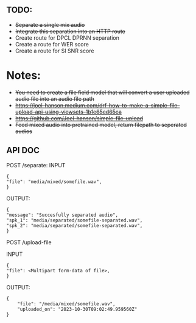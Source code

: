 ## TODO:

- ~~Separate a single mix audio~~
- ~~Integrate this separation into an HTTP route~~
- Create route for DPCL DPRNN separation
- Create a route for WER score
- Create a route for SI SNR score

# Notes:

- ~~You need to create a file field model that will convert a user uploaded audio file into an audio file path~~
- ~~https://joel-hanson.medium.com/drf-how-to-make-a-simple-file-upload-api-using-viewsets-1b1e65ed65ca~~
- ~~https://github.com/Joel-hanson/simple-file-upload~~
- ~~Feed mixed audio into pretrained model, return filepath to seperated audios~~

## API DOC

POST /separate:
INPUT

```
{
"file": "media/mixed/somefile.wav",
}
```

OUTPUT:

```
{
"message": "Succesfully separated audio",
"spk_1": "media/separated/somefile-separated.wav",
"spk_2": "media/separated/somefile-separated.wav",
}
```

POST /upload-file

INPUT

```
{
"file": <Multipart form-data of file>,
}
```

OUTPUT:

```
{
    "file": "/media/mixed/somefile.wav",
    "uploaded_on": "2023-10-30T09:02:49.959560Z"
}
```
